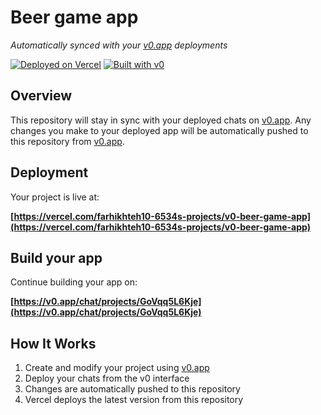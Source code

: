 # Beer game app

*Automatically synced with your [v0.app](https://v0.app) deployments*

[![Deployed on Vercel](https://img.shields.io/badge/Deployed%20on-Vercel-black?style=for-the-badge&logo=vercel)](https://vercel.com/farhikhteh10-6534s-projects/v0-beer-game-app)
[![Built with v0](https://img.shields.io/badge/Built%20with-v0.app-black?style=for-the-badge)](https://v0.app/chat/projects/GoVqq5L6Kje)

## Overview

This repository will stay in sync with your deployed chats on [v0.app](https://v0.app).
Any changes you make to your deployed app will be automatically pushed to this repository from [v0.app](https://v0.app).

## Deployment

Your project is live at:

**[https://vercel.com/farhikhteh10-6534s-projects/v0-beer-game-app](https://vercel.com/farhikhteh10-6534s-projects/v0-beer-game-app)**

## Build your app

Continue building your app on:

**[https://v0.app/chat/projects/GoVqq5L6Kje](https://v0.app/chat/projects/GoVqq5L6Kje)**

## How It Works

1. Create and modify your project using [v0.app](https://v0.app)
2. Deploy your chats from the v0 interface
3. Changes are automatically pushed to this repository
4. Vercel deploys the latest version from this repository